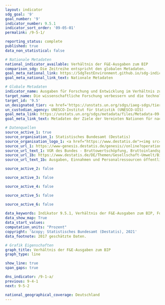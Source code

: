 ```yaml
---
layout: indicator    
sdg_goal: '9'    
goal_number: '9'    
indicator_number: 9.5.1    
indicator_sort_order: '09-05-01'    
permalink: /9-5-1/    

reporting_status: complete    
published: true    
data_non_statistical: false    

# Nationale Metadaten    
national_indicator_available: Verhältnis der F&E-Ausgaben zum BIP    
comparison_sdg: Die Zeitreihe entspricht den globalen Metadaten.    
goal_meta_national_link: https://SdgTestEnvironment.github.io/sdg-indicators/public/MetaDe/9.5.1.pdf    
goal_meta_national_link_text: Nationale Metadaten    

# Globale Metadaten    
indicator_name: Ausgaben für Forschung und Entwicklung im Verhältnis zum BIP    
target_name: Die wissenschaftliche Forschung verbessern und die technologischen Kapazitäten der Industriesektoren in allen Ländern und insbesondere in den Entwicklungsländern ausbauen und zu diesem Zweck bis 2030 unter anderem Innovationen fördern und die Anzahl der im Bereich Forschung und Entwicklung tätigen Personen je 1 Million Menschen sowie die öffentlichen und privaten Ausgaben für Forschung und Entwicklung beträchtlich erhöhen    
target_id: '9.5'    
un_designated_tier: <a href='https://unstats.un.org/sdgs/iaeg-sdgs/tier-classification/' title='Klicken Sie hier um weitere Informationen zur UN-Tier-Klassifikation zu erhalten.'  target='_blank'>Tier I</a>    
un_custodian_agency: UNESCO-Institut für Statistik (UNESCO-UIS)    
goal_meta_link: https://unstats.un.org/sdgs/metadata/files/Metadata-09-05-01.pdf    
goal_meta_link_text: Metadaten der Ziele der Vereinten Nationen für nachhaltige Entwicklung    

# Datenquellen
source_active_1: true
source_organisation_1: Statistisches Bundesamt (Destatis)
source_organisation_logo_1: <a href="https://www.destatis.de"><img src="https://g205sdgs.github.io/sdg-indicators/public/OrgImgDe/destatis.png" alt="Logo destatis" style="height:60px; width:148px"/></a>
source_url_1: https://www-genesis.destatis.de/genesis//online?operation=table&code=81000-0001&bypass=true&language=de
source_url_text_1: VGR des Bundes - Bruttowertschöpfung, Bruttoinlandsprodukt (nominal/preisbereinigt) – GENESIS online 81000-0001
source_url_1b: https://www.destatis.de/DE/Themen/Gesellschaft-Umwelt/Bildung-Forschung-Kultur/Forschung-Entwicklung/_inhalt.html
source_url_text_1b: Ausgaben, Einnahmen und Personalressourcen öffentlicher und öffentlich geförderter Einrichtungen für Wissenschaft, Forschung und Entwicklung - Fachserie 14, Reihe 3.6 - 2016

source_active_2: false

source_active_3: false

source_active_4: false

source_active_5: false

source_active_6: false
    
data_keywords: Indikator 9.5.1, Verhältnis der F&E-Ausgaben zum BIP, Forschung und Entwicklung, Organisation der Vereinten Nationen für Bildung, Wissenschaft und Kultur (UNESCO)    
data_show_map: True    
data_start_values:     
computation_units: "Prozent"    
copyright: '&copy; Statistisches Bundesamt (Destatis), 2021'    
data_footnote: 2017 geschätzte Daten.    

# Grafik Eigenschaften    
graph_title: Verhältnis der F&E-Ausgaben zum BIP    
graph_type: line    

show_line: true
span_gaps: true    

dns_indicator: /9-1-a/
previous: 9-4-1    
next: 9-5-2    

national_geographical_coverage: Deutschland    
---
```


<span></span>